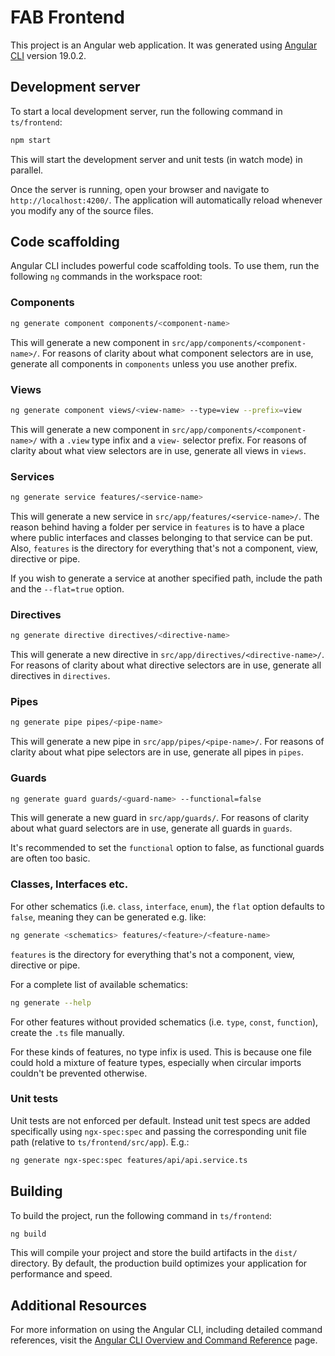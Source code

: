 # FAB Frontend

This project is an Angular web application. It was generated using [Angular CLI](https://github.com/angular/angular-cli) version 19.0.2.

## Development server

To start a local development server, run the following command in `ts/frontend`:

```bash
npm start
```

This will start the development server and unit tests (in watch mode) in parallel.

Once the server is running, open your browser and navigate to `http://localhost:4200/`. The application will automatically reload whenever you modify any of the source files.

## Code scaffolding

Angular CLI includes powerful code scaffolding tools. To use them, run the following `ng` commands in the workspace root:

### Components

```bash
ng generate component components/<component-name>
```

This will generate a new component in `src/app/components/<component-name>/`. For reasons of clarity about what component selectors are in use, generate all components in `components` unless you use another prefix.

### Views

```bash
ng generate component views/<view-name> --type=view --prefix=view
```

This will generate a new component in `src/app/components/<component-name>/` with a `.view` type infix and a `view-` selector prefix. For reasons of clarity about what view selectors are in use, generate all views in `views`.

### Services

```bash
ng generate service features/<service-name>
```

This will generate a new service in `src/app/features/<service-name>/`. The reason behind having a folder per service in `features` is to have a place where public interfaces and classes belonging to that service can be put. Also, `features` is the directory for everything that's not a component, view, directive or pipe.

If you wish to generate a service at another specified path, include the path and the `--flat=true` option.

### Directives

```bash
ng generate directive directives/<directive-name>
```

This will generate a new directive in `src/app/directives/<directive-name>/`. For reasons of clarity about what directive selectors are in use, generate all directives in `directives`.

### Pipes

```bash
ng generate pipe pipes/<pipe-name>
```

This will generate a new pipe in `src/app/pipes/<pipe-name>/`. For reasons of clarity about what pipe selectors are in use, generate all pipes in `pipes`.

### Guards

```bash
ng generate guard guards/<guard-name> --functional=false
```

This will generate a new guard in `src/app/guards/`. For reasons of clarity about what guard selectors are in use, generate all guards in `guards`.

It's recommended to set the `functional` option to false, as functional guards are often too basic.

### Classes, Interfaces etc.

For other schematics (i.e. `class`, `interface`, `enum`), the `flat` option defaults to `false`, meaning they can be generated e.g. like:

```bash
ng generate <schematics> features/<feature>/<feature-name>
```

`features` is the directory for everything that's not a component, view, directive or pipe.

For a complete list of available schematics:

```bash
ng generate --help
```

For other features without provided schematics (i.e. `type`, `const`, `function`), create the `.ts` file manually.

For these kinds of features, no type infix is used. This is because one file could hold a mixture of feature types, especially when circular imports couldn't be prevented otherwise.

### Unit tests

Unit tests are not enforced per default. Instead unit test specs are added specifically using `ngx-spec:spec` and passing the corresponding unit file path (relative to `ts/frontend/src/app`). E.g.:

```bash
ng generate ngx-spec:spec features/api/api.service.ts
```


## Building

To build the project, run the following command in `ts/frontend`:

```bash
ng build
```

This will compile your project and store the build artifacts in the `dist/` directory. By default, the production build optimizes your application for performance and speed.

## Additional Resources

For more information on using the Angular CLI, including detailed command references, visit the [Angular CLI Overview and Command Reference](https://angular.dev/tools/cli) page.
